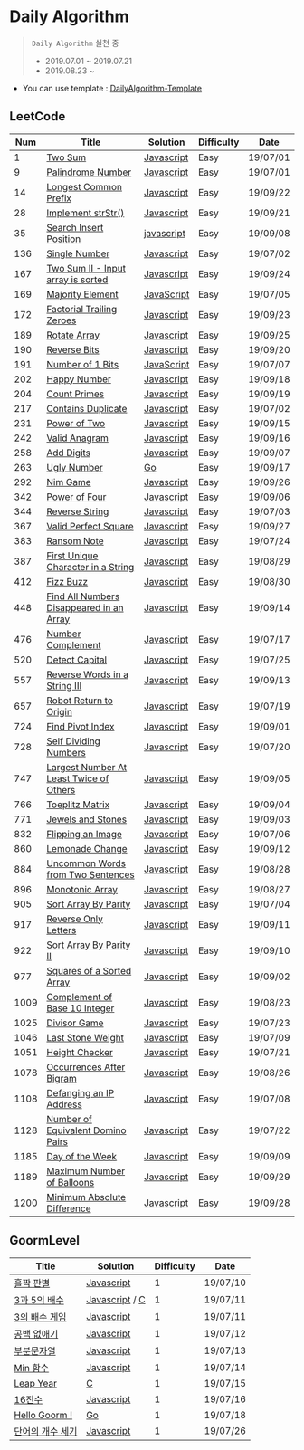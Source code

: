 # Daily Algorithm

> `Daily Algorithm` 실천 중<br>
> - 2019.07.01 ~ 2019.07.21<br>
> - 2019.08.23 ~ 

- You can use template : [DailyAlgorithm-Template](https://github.com/MiryangJung/DailyAlgorithm-Template)



## LeetCode

| Num | Title | Solution | Difficulty | Date |
|-----| ----- | -------- | ---------- | ---- |
| 1 | [Two Sum] | [Javascript](./LeetCode/1.TwoSum.js) | Easy | 19/07/01 |
| 9 | [Palindrome Number] | [Javascript](./LeetCode/9.PalindromeNumber.js) | Easy | 19/07/01 |
| 14 | [Longest Common Prefix] | [Javascript](./LeetCode/14.LongestCommonPrefix.js) | Easy | 19/09/22 |
| 28 | [Implement strStr()] | [Javascript](./LeetCode/28.ImplementstrStr().js) | Easy | 19/09/21 |
| 35 | [Search Insert Position] | [javascript](./LeetCode/35.SearchInsertPosition.js) | Easy | 19/09/08 |
| 136 | [Single Number] | [Javascript](./LeetCode/136.SingleNumber.js) | Easy | 19/07/02 |
| 167 | [Two Sum II - Input array is sorted] | [Javascript](./LeetCode/167.TwoSumII-Inputarrayissorted.js) | Easy | 19/09/24 |
| 169 | [Majority Element] | [JavaScript](./LeetCode/169.MajorityElement.js) | Easy | 19/07/05 |
| 172 | [Factorial Trailing Zeroes] | [Javascript](./LeetCode/172.FactorialTrailingZeroes.js) | Easy | 19/09/23 |
| 189 | [Rotate Array] | [Javascript](./LeetCode/189.RotateArray.js) | Easy | 19/09/25 |
| 190 | [Reverse Bits] | [Javascript](./LeetCode/190.ReverseBits.js) | Easy | 19/09/20 |
| 191 | [Number of 1 Bits] | [JavaScript](./LeetCode/191.Numberof1Bits.js) | Easy | 19/07/07 |
| 202 | [Happy Number] | [Javascript](./LeetCode/202.HappyNumber.js) | Easy | 19/09/18 |
| 204 | [Count Primes] | [Javascript](./LeetCode/204.CountPrimes.js) | Easy | 19/09/19 |
| 217 | [Contains Duplicate] | [Javascript](./LeetCode/217.ContainsDuplicate.js) | Easy | 19/07/02 |
| 231 | [Power of Two] | [Javascript](./LeetCode/231.PowerofTwo.js) | Easy | 19/09/15 |
| 242 | [Valid Anagram] | [Javascript](./LeetCode/242.ValidAnagram.js) | Easy | 19/09/16 |
| 258 | [Add Digits] | [Javascript](./LeetCode/258.AddDigits.js) | Easy | 19/09/07 |
| 263 | [Ugly Number] | [Go](./LeetCode/263.UglyNumber.go) | Easy | 19/09/17 |
| 292 | [Nim Game] | [Javascript](./LeetCode/292.NimGame.js) | Easy | 19/09/26 |
| 342 | [Power of Four] | [Javascript](./LeetCode/342.PowerofFour.js) | Easy | 19/09/06 |
| 344 | [Reverse String] | [Javascript](./LeetCode/344.ReverseString.js) | Easy | 19/07/03 |
| 367 | [Valid Perfect Square] | [Javascript](./LeetCode/367.ValidPerfectSquare.js) | Easy | 19/09/27 |
| 383 | [Ransom Note] | [Javascript](./LeetCode/383.RansomNote.js) | Easy | 19/07/24 |
| 387 | [First Unique Character in a String] | [Javascript](./LeetCode/387.FirstUniqueCharacterinaString.js) | Easy | 19/08/29 |
| 412 | [Fizz Buzz] | [Javascript](./LeetCode/412.FizzBuzz.js) | Easy | 19/08/30 |
| 448 | [Find All Numbers Disappeared in an Array] | [Javascript](./LeetCode/448.FindAllNumbersDisappearedinanArray.js) | Easy | 19/09/14 |
| 476 | [Number Complement] | [Javascript](./LeetCode/476.NumberComplement.js) | Easy | 19/07/17 |
| 520 | [Detect Capital] | [Javascript](./LeetCode/520.DetectCapital.js) | Easy | 19/07/25 |
| 557 | [Reverse Words in a String III] | [Javascript](./LeetCode/557.ReverseWordsinaStringIII.js) | Easy | 19/09/13 |
| 657 | [Robot Return to Origin] | [Javascript](./LeetCode/657.RobotReturntoOrigin.js) | Easy | 19/07/19 |
| 724 | [Find Pivot Index] | [Javascript](./LeetCode/724.FindPivotIndex.js) | Easy | 19/09/01 |
| 728 | [Self Dividing Numbers] | [Javascript](./LeetCode/728.SelfDividingNumbers.js) | Easy | 19/07/20 |
| 747 | [Largest Number At Least Twice of Others] | [Javascript](./LeetCode/747.LargestNumberAtLeastTwiceofOthers.js) | Easy | 19/09/05 |
| 766 | [Toeplitz Matrix] | [Javascript](./LeetCode/766.ToeplitzMatrix.js) | Easy | 19/09/04 |
| 771 | [Jewels and Stones] | [Javascript](./LeetCode/771.JewelsandStones.js) | Easy | 19/09/03 |
| 832 | [Flipping an Image] | [Javascript](./LeetCode/832.FlippinganImage.js) | Easy | 19/07/06 |
| 860 | [Lemonade Change] | [Javascript](./LeetCode/860.LemonadeChange.js) | Easy | 19/09/12 |
| 884 | [Uncommon Words from Two Sentences] | [Javascript](./LeetCode/884.UncommonWordsfromTwoSentences.js) | Easy | 19/08/28 |
| 896 | [Monotonic Array] | [Javascript](./LeetCode/896.MonotonicArray.js) | Easy | 19/08/27 |
| 905 | [Sort Array By Parity] | [Javascript](./LeetCode/905.SortArrayByParity.js) | Easy | 19/07/04 |
| 917 | [Reverse Only Letters] | [Javascript](./LeetCode/917.ReverseOnlyLetters.js) | Easy | 19/09/11 |
| 922 | [Sort Array By Parity II] | [Javascript](./leetCode/922.SortArrayByParityII.js) | Easy | 19/09/10 |
| 977 | [Squares of a Sorted Array] | [Javascript](./LeetCode/977.SquaresofaSortedArray.js) | Easy | 19/09/02 |
| 1009 | [Complement of Base 10 Integer] | [Javascript](./LeetCode/1009.ComplementofBase10Integer) | Easy | 19/08/23 |
| 1025 | [Divisor Game] | [Javascript](./LeetCode/1025.DivisorGame.js) | Easy | 19/07/23 |
| 1046 | [Last Stone Weight] | [Javascript](./LeetCode/1046.LastStoneWeight.js) | Easy | 19/07/09 |
| 1051 | [Height Checker] | [Javascript](./LeetCode/1051.HeightChecker.js) | Easy | 19/07/21 |
| 1078 | [Occurrences After Bigram] | [Javascript](./LeetCode/1078.OccurrencesAfterBigram.js) | Easy | 19/08/26 |
| 1108 | [Defanging an IP Address] | [Javascript](./LeetCode/1108.DefanginganIPAddress.js) | Easy | 19/07/08 |
| 1128 | [Number of Equivalent Domino Pairs] | [Javascript](./LeetCode/1128.NumberofEquivalentDominoPairs.js) | Easy | 19/07/22 |
| 1185 | [Day of the Week] | [Javascript](./LeetCode/1185.DayoftheWeek.js) | Easy | 19/09/09 |
| 1189 | [Maximum Number of Balloons] | [Javascript](./LeetCode/1189.MaximumNumberofBalloons.js) | Easy | 19/09/29 |
| 1200 | [Minimum Absolute Difference] | [Javascript](./LeetCode/1200.MinimumAbsoluteDifference.js) | Easy | 19/09/28 |

## GoormLevel

| Title | Solution | Difficulty | Date |
| ----- | -------- | ---------- | ---- |
| [홀짝 판별] | [Javascript](./GoormLevel/홀짝-판별.js) | 1 | 19/07/10 |
| [3과 5의 배수] |[Javascript](./GoormLevel/3과-5의-배수.js) / [C](./GoormLevel/3과-5의-배수.c) | 1 | 19/07/11 |
| [3의 배수 게임] | [Javascript](./GoormLevel/3의-배수-게임.js) | 1 | 19/07/11 |
| [공백 없애기] | [Javascript](./GoormLevel/공백-없애기.js) | 1 | 19/07/12 |
| [부분문자열] | [Javascript](./GoormLevel/부분문자열.js) | 1 | 19/07/13 |
| [Min 함수] | [Javascript](./GoormLevel/Min-함수.js) | 1 | 19/07/14 |
| [Leap Year] | [C](./GoormLevel/Leap-year.c) | 1 | 19/07/15 |
| [16진수] | [Javascript](./GoormLevel/16진수.js) | 1 | 19/07/16 |
| [Hello Goorm !] | [Go](./GoormLevel/hello-goorm.go) | 1 | 19/07/18 |
| [단어의 개수 세기] | [Javascript](./GoormLevel/단어의-개수-세기.js) | 1 | 19/07/26 |


<!-- LeetCode Link -->
[Two Sum]: https://leetcode.com/problems/two-sum/
[Palindrome Number]: https://leetcode.com/problems/palindrome-number/
[Single Number]: https://leetcode.com/problems/single-number/
[Contains Duplicate]: https://leetcode.com/problems/contains-duplicate/
[Reverse String]:https://leetcode.com/problems/reverse-string
[Sort Array By Parity]: https://leetcode.com/problems/sort-array-by-parity/
[Majority Element]: https://leetcode.com/problems/majority-element/
[Flipping an Image]: https://leetcode.com/problems/flipping-an-image/
[Number of 1 Bits]: https://leetcode.com/problems/number-of-1-bits/
[Defanging an IP Address]: https://leetcode.com/problems/defanging-an-ip-address/
[Last Stone Weight]: https://leetcode.com/problems/last-stone-weight/
[Number Complement]: https://leetcode.com/problems/number-complement/
[Robot Return to Origin]: https://leetcode.com/problems/robot-return-to-origin/
[Self Dividing Numbers]: https://leetcode.com/problems/self-dividing-numbers/
[Height Checker]: https://leetcode.com/problems/height-checker/
[Number of Equivalent Domino Pairs]: https://leetcode.com/problems/number-of-equivalent-domino-pairs/
[Divisor Game]: https://leetcode.com/problems/divisor-game/
[Ransom Note]: https://leetcode.com/problems/ransom-note/
[Detect Capital]: https://leetcode.com/problems/detect-capital/
[Complement of Base 10 Integer]: https://leetcode.com/problems/complement-of-base-10-integer/
[Occurrences After Bigram]: https://leetcode.com/problems/occurrences-after-bigram/
[Monotonic Array]: https://leetcode.com/problems/monotonic-array/
[Uncommon Words from Two Sentences]: https://leetcode.com/problems/uncommon-words-from-two-sentences/
[First Unique Character in a String]: https://leetcode.com/problems/first-unique-character-in-a-string/
[Fizz Buzz]: https://leetcode.com/problems/fizz-buzz/
[Find Pivot Index]: https://leetcode.com/problems/find-pivot-index/
[Squares of a Sorted Array]: https://leetcode.com/problems/squares-of-a-sorted-array/
[Jewels and Stones]: https://leetcode.com/problems/jewels-and-stones/
[Toeplitz Matrix]: https://leetcode.com/problems/toeplitz-matrix/
[Largest Number At Least Twice of Others]: https://leetcode.com/problems/largest-number-at-least-twice-of-others/
[Power of Four]: https://leetcode.com/problems/power-of-four/
[Search Insert Position]: https://leetcode.com/problems/search-insert-position/
[Add Digits]: https://leetcode.com/problems/add-digits/
[Day of the Week]: https://leetcode.com/problems/day-of-the-week/
[Sort Array By Parity II]: https://leetcode.com/problems/sort-array-by-parity-ii/
[Reverse Only Letters]: https://leetcode.com/problems/reverse-only-letters/
[Lemonade Change]: https://leetcode.com/problems/lemonade-change/
[Reverse Words in a String III]: https://leetcode.com/problems/reverse-words-in-a-string-iii/
[Find All Numbers Disappeared in an Array]: https://leetcode.com/problems/find-all-numbers-disappeared-in-an-array/
[Power of Two]: https://leetcode.com/problems/power-of-two/
[Valid Anagram]: https://leetcode.com/problems/valid-anagram/
[Ugly Number]: https://leetcode.com/problems/ugly-number/
[Happy Number]: https://leetcode.com/problems/happy-number/
[Count Primes]: https://leetcode.com/problems/count-primes/
[Reverse Bits]: https://leetcode.com/problems/reverse-bits/
[Implement strStr()]: https://leetcode.com/problems/implement-strstr/
[Longest Common Prefix]: https://leetcode.com/problems/longest-common-prefix/
[Factorial Trailing Zeroes]: https://leetcode.com/problems/factorial-trailing-zeroes/
[Two Sum II - Input array is sorted]: https://leetcode.com/problems/two-sum-ii-input-array-is-sorted/
[Rotate Array]: https://leetcode.com/problems/rotate-array/
[Nim Game]: https://leetcode.com/problems/nim-game/
[Valid Perfect Square]: https://leetcode.com/problems/valid-perfect-square/
[Minimum Absolute Difference]: https://leetcode.com/problems/minimum-absolute-difference/
[Maximum Number of Balloons]: https://leetcode.com/problems/maximum-number-of-balloons/

<!-- GoormLevel Link -->
[홀짝 판별]: http://level.goorm.io/exam/43111/%ED%99%80%EC%A7%9D-%ED%8C%90%EB%B3%84/quiz/1
[3과 5의 배수]: https://level.goorm.io/exam/43166/3%EA%B3%BC-5%EC%9D%98-%EB%B0%B0%EC%88%98/quiz/1
[3의 배수 게임]: https://level.goorm.io/exam/43135/3%EC%9D%98-%EB%B0%B0%EC%88%98-%EA%B2%8C%EC%9E%84/quiz/1
[공백 없애기]: https://level.goorm.io/exam/43259/%EA%B3%B5%EB%B0%B1-%EC%97%86%EC%95%A0%EA%B8%B0/quiz/1
[부분문자열]: https://level.goorm.io/exam/43257/%EB%B6%80%EB%B6%84%EB%AC%B8%EC%9E%90%EC%97%B4/quiz/1
[Min 함수]: https://level.goorm.io/exam/43273/min-%ED%95%A8%EC%88%98/quiz/1
[Leap Year]: https://level.goorm.io/exam/43204/%EC%9C%A4%EB%85%84-leap-year/quiz/1
[16진수]: https://level.goorm.io/exam/43226/16%EC%A7%84%EC%88%98/quiz/1
[Hello Goorm !]: https://level.goorm.io/exam/43267/hello-goorm/quiz/1
[단어의 개수 세기]: https://level.goorm.io/exam/47883/%EB%8B%A8%EC%96%B4%EC%9D%98-%EA%B0%9C%EC%88%98-%EC%84%B8%EA%B8%B0/quiz/1
